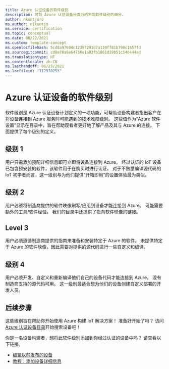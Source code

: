 ```yaml
---
title: Azure 认证设备的软件级别
description: 可将 Azure 认证设备分类为的不同软件级别的细分。
author: nkuntjoro
ms.author: nikuntjo
ms.service: certification
ms.topic: conceptual
ms.date: 06/22/2021
ms.custom: template-concept
ms.openlocfilehash: 5cd8a97604c12397291d7a130ff81b790c1857fd
ms.sourcegitcommit: cd8e78a9e64736e1a03fb1861d19b51c540444ad
ms.translationtype: HT
ms.contentlocale: zh-CN
ms.lasthandoff: 06/25/2021
ms.locfileid: "112970255"
---
```

# <a name="software-levels-of-azure-certified-devices"></a>Azure 认证设备的软件级别

软件级别是 Azure 认证设备计划定义的一项功能，可帮助设备构建者指出客户在将设备连接到 Azure 服务时可能遇到的技术难度级别。 这些值作为“Azure 软件设置”显示在目录中，旨在帮助观看者更好地了解产品及其与 Azure 的连接。 下面提供了每个级别的定义。

## <a name="level-1"></a>级别 1

用户只需添加预配详细信息即可立即将设备连接到 Azure。 经过认证的 IoT 设备已包含预安装的软件，该软件用于在购买时进行认证。 对于不熟悉编译源代码的 IoT 初学者而言，这一级别与为他们提供“开箱即用”的设置体验最为类似。

## <a name="level-2"></a>级别 2

用户必须将制造商提供的软件映像刷写/应用到设备才能连接到 Azure。 可能需要额外的工具/软件经验。 我们的目录中还提供了指向软件映像的链接。

## <a name="level-3"></a>Level 3

用户必须遵循制造商提供的指南来准备和安装特定于 Azure 的软件。 未提供特定于 Azure 的软件映像，因此需要对提供的源代码进行一些自定义和编译。

## <a name="level-4"></a>级别 4

用户必须开发、自定义和重新编译他们自己的设备代码才能连接到 Azure。 没有制造商支持的源代码可用。 这一级别最适合想为他们的设备创建自定义部署的开发人员。

## <a name="next-steps"></a>后续步骤

这些级别旨在帮助你开始使用 Azure 构建 IoT 解决方案！ 准备好开始了吗？ 访问 [Azure 认证设备目录](https://devicecatalog.azure.com)开始搜索设备吧！

你是一名设备构建者，想将此软件级别添加到你经过认证的设备中吗？ 请查看以下链接。
- [编辑以前发布的设备](how-to-edit-published-device.md)
- [教程：添加设备详细信息](tutorial-02-adding-device-details.md)

